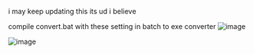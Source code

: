 i may keep updating this its ud i believe

compile convert.bat with these setting in batch to exe converter
![image](https://user-images.githubusercontent.com/57022279/175761416-28404c18-abee-4409-9ad3-6221f322bdb6.png)

![image](https://user-images.githubusercontent.com/57022279/175761435-d2622384-1cb9-49ed-a476-9a44447c39b7.png)
